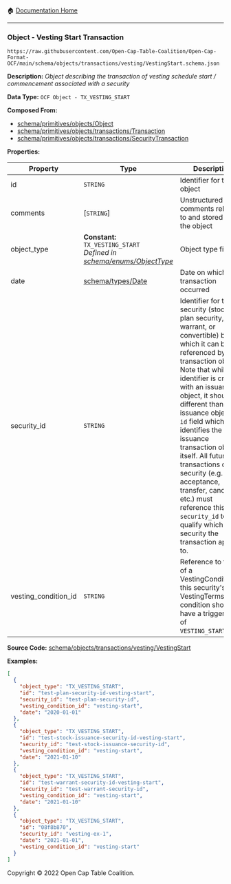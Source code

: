 :house: [Documentation Home](../../../../../README.md)

---

### Object - Vesting Start Transaction

`https://raw.githubusercontent.com/Open-Cap-Table-Coalition/Open-Cap-Format-OCF/main/schema/objects/transactions/vesting/VestingStart.schema.json`

**Description:** _Object describing the transaction of vesting schedule start / commencement associated with a security_

**Data Type:** `OCF Object - TX_VESTING_START`

**Composed From:**

- [schema/primitives/objects/Object](../../../primitives/objects/Object.md)
- [schema/primitives/objects/transactions/Transaction](../../../primitives/objects/transactions/Transaction.md)
- [schema/primitives/objects/transactions/SecurityTransaction](../../../primitives/objects/transactions/SecurityTransaction.md)

**Properties:**

| Property             | Type                                                                                                      | Description                                                                                                                                                                                                                                                                                                                                                                                                                                                                                                 | Required   |
| -------------------- | --------------------------------------------------------------------------------------------------------- | ----------------------------------------------------------------------------------------------------------------------------------------------------------------------------------------------------------------------------------------------------------------------------------------------------------------------------------------------------------------------------------------------------------------------------------------------------------------------------------------------------------- | ---------- |
| id                   | `STRING`                                                                                                  | Identifier for the object                                                                                                                                                                                                                                                                                                                                                                                                                                                                                   | `REQUIRED` |
| comments             | [`STRING`]                                                                                                | Unstructured text comments related to and stored for the object                                                                                                                                                                                                                                                                                                                                                                                                                                             | -          |
| object_type          | **Constant:** `TX_VESTING_START`</br>_Defined in [schema/enums/ObjectType](../../../enums/ObjectType.md)_ | Object type field                                                                                                                                                                                                                                                                                                                                                                                                                                                                                           | `REQUIRED` |
| date                 | [schema/types/Date](../../../types/Date.md)                                                               | Date on which the transaction occurred                                                                                                                                                                                                                                                                                                                                                                                                                                                                      | `REQUIRED` |
| security_id          | `STRING`                                                                                                  | Identifier for the security (stock, plan security, warrant, or convertible) by which it can be referenced by other transaction objects. Note that while this identifier is created with an issuance object, it should be different than the issuance object's `id` field which identifies the issuance transaction object itself. All future transactions on the security (e.g. acceptance, transfer, cancel, etc.) must reference this `security_id` to qualify which security the transaction applies to. | `REQUIRED` |
| vesting_condition_id | `STRING`                                                                                                  | Reference to the `id` of a VestingCondition in this security's VestingTerms. This condition should have a trigger type of `VESTING_START_DATE`.                                                                                                                                                                                                                                                                                                                                                             | `REQUIRED` |

**Source Code:** [schema/objects/transactions/vesting/VestingStart](../../../../../../schema/objects/transactions/vesting/VestingStart.schema.json)

**Examples:**

```json
[
  {
    "object_type": "TX_VESTING_START",
    "id": "test-plan-security-id-vesting-start",
    "security_id": "test-plan-security-id",
    "vesting_condition_id": "vesting-start",
    "date": "2020-01-01"
  },
  {
    "object_type": "TX_VESTING_START",
    "id": "test-stock-issuance-security-id-vesting-start",
    "security_id": "test-stock-issuance-security-id",
    "vesting_condition_id": "vesting-start",
    "date": "2021-01-10"
  },
  {
    "object_type": "TX_VESTING_START",
    "id": "test-warrant-security-id-vesting-start",
    "security_id": "test-warrant-security-id",
    "vesting_condition_id": "vesting-start",
    "date": "2021-01-10"
  },
  {
    "object_type": "TX_VESTING_START",
    "id": "08f8b870",
    "security_id": "vesting-ex-1",
    "date": "2021-01-01",
    "vesting_condition_id": "vesting-start"
  }
]
```

Copyright © 2022 Open Cap Table Coalition.
